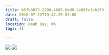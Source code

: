 ```yaml
---
title: b5fb8025-2208-4605-bbd0-3e88fc1cb150
date: 2018-07-22T19:47:29-07:00
draft: false
location: Neah Bay, WA
tags: []

---
```




![](https://d17enza3bfujl8.cloudfront.net/DSCF0290.jpg)
![](https://d17enza3bfujl8.cloudfront.net/DSCF0287.jpg)



